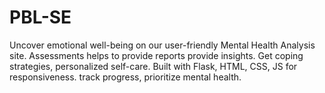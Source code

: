 # PBL-SE
Uncover emotional well-being on our user-friendly Mental Health Analysis site. Assessments helps to provide reports provide insights. Get coping strategies, personalized self-care. Built with Flask, HTML, CSS, JS for responsiveness. track progress, prioritize mental health. 
